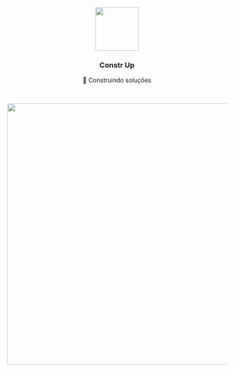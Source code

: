 <p align="center" style="margin-top: 1rem;">
  <a href="https://construp.com.br">
    <img width="100" src="https://github.com/Constr-Up/.github/assets/42717522/ceefa2eb-6a8b-42d6-b68e-62bc75fb2234" />
  </a>
</p>

<h3 align="center">Constr Up</h1>

<p align="center">🧱 Construindo soluções</p>

<br/>

<p align="center">
  <img width="600" src="https://github.com/Constr-Up/.github/assets/42717522/fc221b6c-0ebf-46ed-ac6f-c6a75681090b" />
</p>
